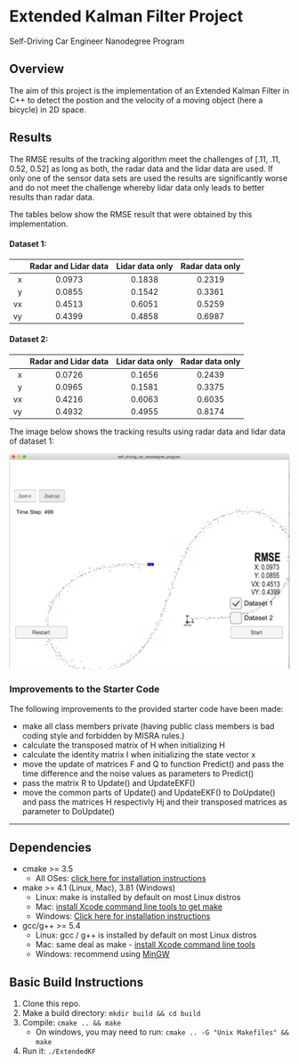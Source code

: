 # Extended Kalman Filter Project
Self-Driving Car Engineer Nanodegree Program

## Overview
The aim of this project is the implementation of an Extended Kalman Filter in C++ to detect the postion and the velocity of a moving object (here a bicycle) in 2D space.

## Results
The RMSE results of the tracking algorithm meet the challenges of [.11, .11, 0.52, 0.52] as long as both, the radar data and the lidar data are used. If only one of the sensor data sets are used the results are significantly worse and do not meet the challenge whereby lidar data only leads to better results than radar data.

The tables below show the RMSE result that were obtained by this implementation.

#### Dataset 1:

|      | Radar and Lidar data | Lidar data only | Radar data only |
| ---: | :------------------: | :-------------: | :-------------: |
|    x |        0.0973        |     0.1838      |     0.2319      |
|    y |        0.0855        |     0.1542      |     0.3361      |
|   vx |        0.4513        |     0.6051      |     0.5259      |
|   vy |        0.4399        |     0.4858      |     0.6987      |



#### Dataset 2:

|      | Radar and Lidar data | Lidar data only | Radar data only |
| ---: | :------------------: | :-------------: | :-------------: |
|    x |        0.0726        |     0.1656      |     0.2439      |
|    y |        0.0965        |     0.1581      |     0.3375      |
|   vx |        0.4216        |     0.6063      |     0.6035      |
|   vy |        0.4932        |     0.4955      |     0.8174      |

The image below shows the tracking results using radar data and lidar data of dataset 1:

![](results_dataset_1.png) 



### Improvements to the Starter Code

The following improvements to the provided starter code have been made:

- make all class members private (having public class members is bad coding style and forbidden by MISRA rules.)
- calculate the transposed matrix of H when initializing H
- calculate the identity matrix I when initializing the state vector x
- move the update of matrices F and Q to function Predict() and pass the time difference and the noise values as parameters to Predict()
- pass the matrix R to Update() and UpdateEKF() 
- move the common parts of Update() and UpdateEKF() to DoUpdate() and pass the matrices H respectivly Hj and their transposed matrices as parameter to DoUpdate()

---

## Dependencies

* cmake >= 3.5
  * All OSes: [click here for installation instructions](https://cmake.org/install/)
* make >= 4.1 (Linux, Mac), 3.81 (Windows)
  * Linux: make is installed by default on most Linux distros
  * Mac: [install Xcode command line tools to get make](https://developer.apple.com/xcode/features/)
  * Windows: [Click here for installation instructions](http://gnuwin32.sourceforge.net/packages/make.htm)
* gcc/g++ >= 5.4
  * Linux: gcc / g++ is installed by default on most Linux distros
  * Mac: same deal as make - [install Xcode command line tools](https://developer.apple.com/xcode/features/)
  * Windows: recommend using [MinGW](http://www.mingw.org/)

## Basic Build Instructions

1. Clone this repo.
2. Make a build directory: `mkdir build && cd build`
3. Compile: `cmake .. && make` 
   * On windows, you may need to run: `cmake .. -G "Unix Makefiles" && make`
4. Run it: `./ExtendedKF `
